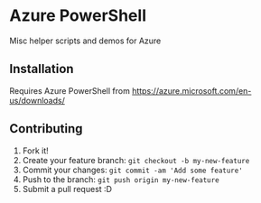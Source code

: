 # Azure PowerShell

Misc helper scripts and demos for Azure

## Installation

Requires Azure PowerShell from https://azure.microsoft.com/en-us/downloads/

## Contributing

1. Fork it!
2. Create your feature branch: `git checkout -b my-new-feature`
3. Commit your changes: `git commit -am 'Add some feature'`
4. Push to the branch: `git push origin my-new-feature`
5. Submit a pull request :D
